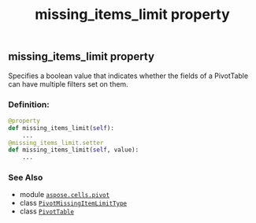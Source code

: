 ﻿---
title: missing_items_limit property
second_title: Aspose.Cells for Python via .NET API References
description: 
type: docs
weight: 680
url: /aspose.cells.pivot/pivottable/missing_items_limit/
is_root: false
---

## missing_items_limit property


Specifies a boolean value that indicates whether the fields of a PivotTable can have multiple filters set on them.
### Definition:
```python
@property
def missing_items_limit(self):
    ...
@missing_items_limit.setter
def missing_items_limit(self, value):
    ...
```

### See Also
* module [`aspose.cells.pivot`](../../)
* class [`PivotMissingItemLimitType`](/cells/python-net/aspose.cells.pivot/pivotmissingitemlimittype)
* class [`PivotTable`](/cells/python-net/aspose.cells.pivot/pivottable)
